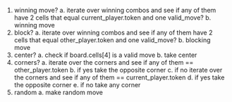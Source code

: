 1. winning move?
  a. iterate over winning combos and see if any of them have 2 cells that equal current_player.token and one valid_move?
  b. winning move
2. block?
  a. iterate over winning combos and see if any of them have 2 cells that equal other_player.token and one valid_move?
  b. blocking move
3. center?
  a. check if board.cells[4] is a valid move
  b. take center
4. corners?
  a. iterate over the corners and see if any of them == other_player.token
  b. if yes take the opposite corner
  c. if no iterate over the corners and see if any of them == current_player.token
  d. if yes take the opposite corner
  e. if no take any corner
5. random
  a. make random move
